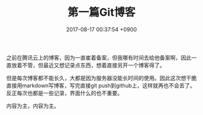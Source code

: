 ﻿---
layout: post
title: 第一篇Git博客
date: 2017-08-17 00:37:54 +0900
categories: 无
issue_id: 14
---

之前在腾讯云上的博客，因为一直崔着备案，但我哪有时间去给他备案啊，因此一直放着不管，但最近又想记录点东西，想着直接另开一个博客得了。

但是每次博客都不能长久，大都是因为服务器没能长时间的使用。因此这次想干脆直接用markdown写博客，写完直接git push到github上，这样就再也不会丢了。反正每次也都是一些记录，界面什么的也不重要。

内容为主，内容为主。






